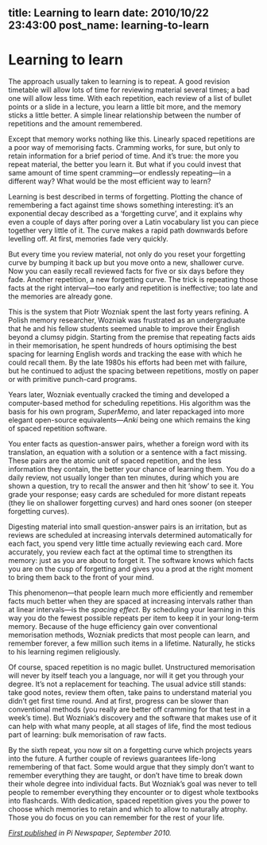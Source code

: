title: Learning to learn
date: 2010/10/22 23:43:00
post_name: learning-to-learn
---
# Learning to learn

The approach usually taken to learning is to repeat. A good revision timetable will allow lots of time for reviewing material several times; a bad one will allow less time. With each repetition, each review of a list of bullet points or a slide in a lecture, you learn a little bit more, and the memory sticks a little better. A simple linear relationship between the number of repetitions and the amount remembered.

Except that memory works nothing like this. Linearly spaced repetitions are a poor way of memorising facts. Cramming works, for sure, but only to retain information for a brief period of time. And it’s true: the more you repeat material, the better you learn it. But what if you could invest that same amount of time spent cramming—or endlessly repeating—in a different way? What would be the most efficient way to learn?

Learning is best described in terms of forgetting. Plotting the chance of remembering a fact against time shows something interesting: it’s an exponential decay described as a ‘forgetting curve’, and it explains why even a couple of days after poring over a Latin vocabulary list you can piece together very little of it. The curve makes a rapid path downwards before levelling off. At first, memories fade very quickly.

But every time you review material, not only do you reset your forgetting curve by bumping it back up but you move onto a new, shallower curve. Now you can easily recall reviewed facts for five or six days before they fade. Another repetition, a new forgetting curve. The trick is repeating those facts at the right interval—too early and repetition is ineffective; too late and the memories are already gone.

This is the system that Piotr Wozniak spent the last forty years refining. A Polish memory researcher, Wozniak was frustrated as an undergraduate that he and his fellow students seemed unable to improve their English beyond a clumsy pidgin. Starting from the premise that repeating facts aids in their memorisation, he spent hundreds of hours optimising the best spacing for learning English words and tracking the ease with which he could recall them. By the late 1980s his efforts had been met with failure, but he continued to adjust the spacing between repetitions, mostly on paper or with primitive punch-card programs.

Years later, Wozniak eventually cracked the timing and developed a computer-based method for scheduling repetitions. His algorithm was the basis for his own program, _SuperMemo_, and later repackaged into more elegant open-source equivalents—_Anki_ being one which remains the king of spaced repetition software.

You enter facts as question-answer pairs, whether a foreign word with its translation, an equation with a solution or a sentence with a fact missing. These pairs are the atomic unit of spaced repetition, and the less information they contain, the better your chance of learning them. You do a daily review, not usually longer than ten minutes, during which you are shown a question, try to recall the answer and then hit ‘show’ to see it. You grade your response; easy cards are scheduled for more distant repeats (they lie on shallower forgetting curves) and hard ones sooner (on steeper forgetting curves).

Digesting material into small question-answer pairs is an irritation, but as reviews are scheduled at increasing intervals determined automatically for each fact, you spend very little time actually reviewing each card. More accurately, you review each fact at the optimal time to strengthen its memory: just as you are about to forget it. The software knows which facts you are on the cusp of forgetting and gives you a prod at the right moment to bring them back to the front of your mind.

This phenomenon—that people learn much more efficiently and remember facts much better when they are spaced at increasing intervals rather than at linear intervals—is the _spacing effect_. By scheduling your learning in this way you do the fewest possible repeats per item to keep it in your long-term memory. Because of the huge efficiency gain over conventional memorisation methods, Wozniak predicts that most people can learn, and remember forever, a few million such items in a lifetime. Naturally, he sticks to his learning regimen religiously.

Of course, spaced repetition is no magic bullet. Unstructured memorisation will never by itself teach you a language, nor will it get you through your degree. It’s not a replacement for teaching. The usual advice still stands: take good notes, review them often, take pains to understand material you didn’t get first time round. And at first, progress can be slower than conventional methods (you really are better off cramming for that test in a week’s time). But Wozniak’s discovery and the software that makes use of it can help with what many people, at all stages of life, find the most tedious part of learning: bulk memorisation of raw facts.

By the sixth repeat, you now sit on a forgetting curve which projects years into the future. A further couple of reviews guarantees life-long remembering of that fact. Some would argue that they simply don’t want to remember everything they are taught, or don’t have time to break down their whole degree into individual facts. But Wozniak’s goal was never to tell people to remember everything they encounter or to digest whole textbooks into flashcards. With dedication, spaced repetition gives you the power to choose which memories to retain and which to allow to naturally atrophy. Those you do focus on you can remember for the rest of your life.

_[First published](http://www.pimedia.org.uk/science/2010/10/13/learning-to-learn.html) in Pi Newspaper, September 2010._

